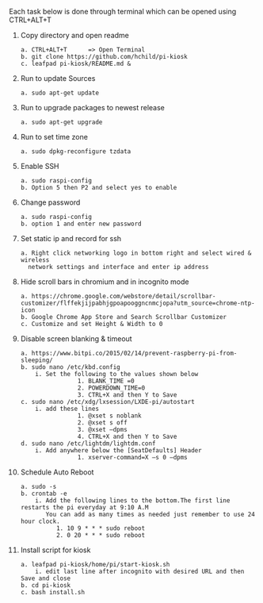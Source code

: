 Each task below is done through terminal which can be opened using CTRL+ALT+T

1.	Copy directory and open readme

		a. CTRL+ALT+T      => Open Terminal
		b. git clone https://github.com/hchild/pi-kiosk
 		c. leafpad pi-kiosk/README.md &

2.	Run to update Sources

		a. sudo apt-get update

3.	Run to upgrade packages to newest release

		a. sudo apt-get upgrade

4.	Run to set time zone

		a. sudo dpkg-reconfigure tzdata

5.	Enable SSH

		a. sudo raspi-config
		b. Option 5 then P2 and select yes to enable

6.	Change password

		a. sudo raspi-config
		b. option 1 and enter new password

7.	Set static ip and record for ssh

		a. Right click networking logo in bottom right and select wired & wireless 
          network settings and interface and enter ip address

8.	Hide scroll bars in chromium and in incognito mode

		a. https://chrome.google.com/webstore/detail/scrollbar-customizer/flffekjijpabhjgpoapooggncnmcjopa?utm_source=chrome-ntp-icon
		b. Google Chrome App Store and Search Scrollbar Customizer
		c. Customize and set Height & Width to 0

9.	Disable screen blanking & timeout

		a. https://www.bitpi.co/2015/02/14/prevent-raspberry-pi-from-sleeping/
		b. sudo nano /etc/kbd.config
			i. Set the following to the values shown below
                 		1. BLANK_TIME =0
                 		2. POWERDOWN_TIME=0
                		3. CTRL+X and then Y to Save
		c. sudo nano /etc/xdg/lxsession/LXDE-pi/autostart
			i. add these lines
                 		1. @xset s noblank
                 		2. @xset s off
                 		3. @xset –dpms
                		4. CTRL+X and then Y to Save
		d. sudo nano /etc/lightdm/lightdm.conf
			i. Add anywhere below the [SeatDefaults] Header
                	 	1. xserver-command=X –s 0 –dpms

11.	Schedule Auto Reboot 

		a. sudo -s
        b. crontab -e
            i. Add the following lines to the bottom.The first line restarts the pi everyday at 9:10 A.M
               You can add as many times as needed just remember to use 24 hour clock.
                  1. 10 9 * * * sudo reboot  
                  2. 0 20 * * * sudo reboot

11.	Install script for kiosk

		a. leafpad pi-kiosk/home/pi/start-kiosk.sh
            i. edit last line after incognito with desired URL and then Save and close
        b. cd pi-kiosk
        c. bash install.sh
